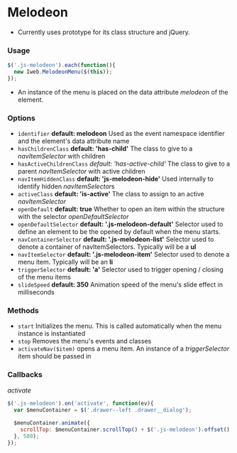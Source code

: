 # Melodeon #

- Currently uses prototype for its class structure and jQuery.

### Usage ###

```js
$('.js-melodeon').each(function(){
  new Iweb.MelodeonMenu($(this));
});
```
- An instance of the menu is placed on the data attribute *melodeon* of the element.


### Options

* `identifier` **default: melodeon** Used as the event namespace identifier and the element's data attribute name
* `hasChildrenClass` **default: 'has-child'** The class to give to a *navItemSelector* with children
* `hasActiveChildrenClass` *default: 'has-active-child'* The class to give to a parent *navItemSelector* with active children
* `navItemHiddenClass` **default: 'js-melodeon-hide'** Used internally to identify hidden *navItemSelector*s
* `activeClass` **default: 'is-active'** The class to assign to an active *navItemSelector*
* `openDefault` **default: true** Whether to open an item within the structure with the selector *openDefaultSelector*
* `openDefaultSelector` **default: '.js-melodeon-default'** Selector used to define an element to be the opened by default when the menu starts.
* `navContainerSelector` **default: '.js-melodeon-list'** Selector used to denote a container of navItemSelectors. Typically will be a **ul**
* `navItemSelector` **default: '.js-melodeon-item'** Selector used to denote a menu item. Typically will be an **li**
* `triggerSelector` **default: 'a'** Selector used to trigger opening / closing of the menu items
* `slideSpeed` **default: 350** Animation speed of the menu's slide effect in milliseconds


### Methods ###

* `start` Initializes the menu. This is called automatically when the menu instance is instantiated
* `stop` Removes the menu's events and classes
* `activateNav($item)`  opens a menu item. An instance of a *triggerSelector* item should be passed in


### Callbacks ###

*activate*
```js
$('.js-melodeon').on('activate', function(ev){
  var $menuContainer = $('.drawer--left .drawer__dialog');
        
  $menuContainer.animate({
    scrollTop: $menuContainer.scrollTop() + $('.js-melodeon').offset().top
  }, 500);
});
```
